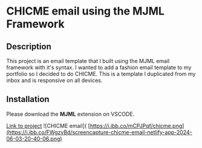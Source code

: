 # CHICME email using the MJML Framework

## Description
This project is an email template that I built using the MJML email framework with it's syntax.
I wanted to add a fashion email template to my portfolio so I decided to do CHICME. This is a template I duplicated from my inbox and is responsive on all devices.
## Installation
Please download the **MJML** extension on VSCODE.

[Link to project](https://chicme-email.netlify.app/)
![CHICME email](	[https://i.ibb.co/mCPJPqf/chicme.png](https://i.ibb.co/FWgzyBd/screencapture-chicme-email-netlify-app-2024-06-03-20-40-06.png)
